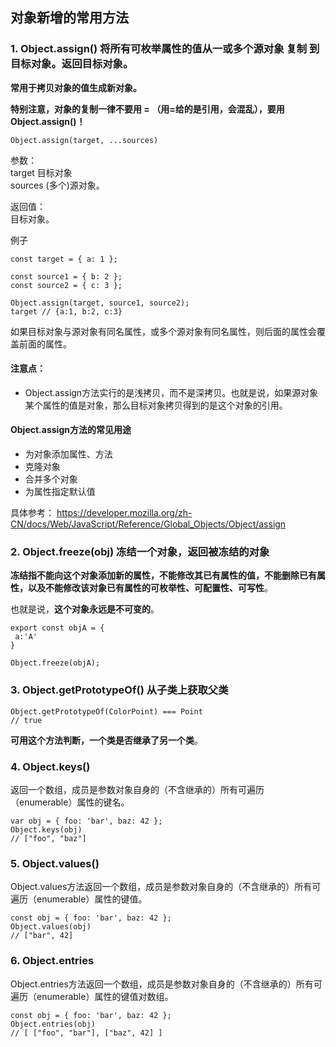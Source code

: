 ## 对象新增的常用方法
### 1. Object.assign() 将所有可枚举属性的值从一或多个源对象 复制 到目标对象。返回目标对象。

**常用于拷贝对象的值生成新对象。**

**特别注意，对象的复制一律不要用 = （用=给的是引用，会混乱），要用 Object.assign()！**

```
Object.assign(target, ...sources)
```

参数：  
target 目标对象  
sources   (多个)源对象。

返回值：   
目标对象。

例子
```
const target = { a: 1 };

const source1 = { b: 2 };
const source2 = { c: 3 };

Object.assign(target, source1, source2);
target // {a:1, b:2, c:3}
```

如果目标对象与源对象有同名属性，或多个源对象有同名属性，则后面的属性会覆盖前面的属性。

#### 注意点：
* Object.assign方法实行的是浅拷贝，而不是深拷贝。也就是说，如果源对象某个属性的值是对象，那么目标对象拷贝得到的是这个对象的引用。

#### Object.assign方法的常见用途
* 为对象添加属性、方法
* 克隆对象
* 合并多个对象
* 为属性指定默认值

具体参考：
https://developer.mozilla.org/zh-CN/docs/Web/JavaScript/Reference/Global_Objects/Object/assign

### 2. Object.freeze(obj) 冻结一个对象，返回被冻结的对象
**冻结指不能向这个对象添加新的属性，不能修改其已有属性的值，不能删除已有属性，以及不能修改该对象已有属性的可枚举性、可配置性、可写性**。

也就是说，**这个对象永远是不可变的**。

```
export const objA = {
 a:'A'
}

Object.freeze(objA); 
```

### 3. Object.getPrototypeOf() 从子类上获取父类



```
Object.getPrototypeOf(ColorPoint) === Point
// true
```


**可用这个方法判断，一个类是否继承了另一个类**。

### 4. Object.keys()

返回一个数组，成员是参数对象自身的（不含继承的）所有可遍历（enumerable）属性的键名。

```
var obj = { foo: 'bar', baz: 42 };
Object.keys(obj)
// ["foo", "baz"]
```

### 5. Object.values()
Object.values方法返回一个数组，成员是参数对象自身的（不含继承的）所有可遍历（enumerable）属性的键值。

```
const obj = { foo: 'bar', baz: 42 };
Object.values(obj)
// ["bar", 42]
```

### 6. Object.entries
Object.entries方法返回一个数组，成员是参数对象自身的（不含继承的）所有可遍历（enumerable）属性的键值对数组。

```
const obj = { foo: 'bar', baz: 42 };
Object.entries(obj)
// [ ["foo", "bar"], ["baz", 42] ]
```

